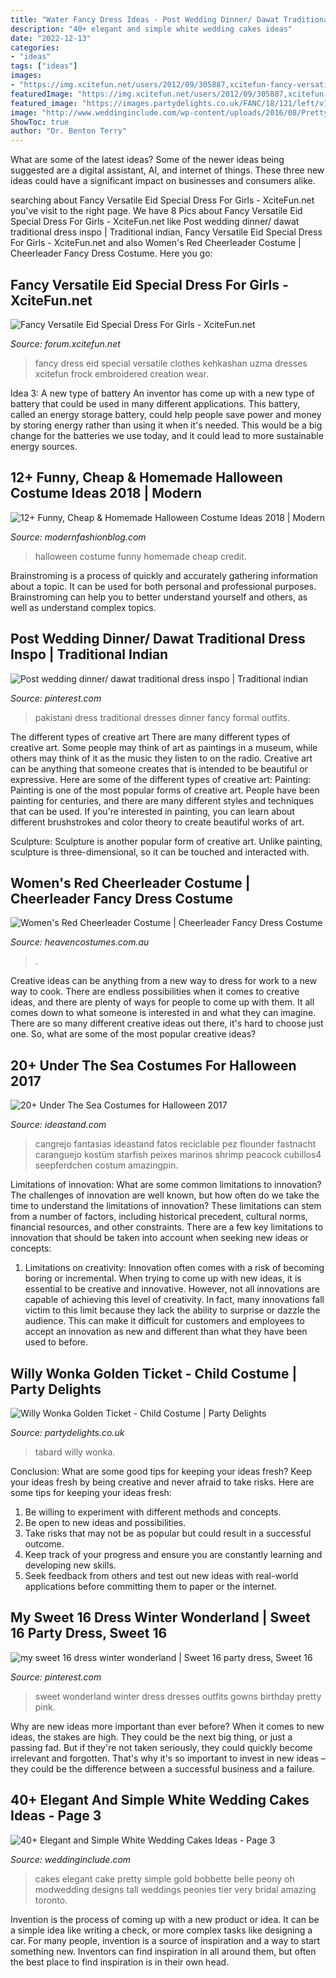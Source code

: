 ```yaml
---
title: "Water Fancy Dress Ideas - Post Wedding Dinner/ Dawat Traditional Dress Inspo"
description: "40+ elegant and simple white wedding cakes ideas"
date: "2022-12-13"
categories:
- "ideas"
tags: ["ideas"]
images:
- "https://img.xcitefun.net/users/2012/09/305887,xcitefun-fancy-versatile-eid-special-dress-for-gi.jpg"
featuredImage: "https://img.xcitefun.net/users/2012/09/305887,xcitefun-fancy-versatile-eid-special-dress-for-gi.jpg"
featured_image: "https://images.partydelights.co.uk/FANC/18/121/left/v1/flxm/4.jpg"
image: "http://www.weddinginclude.com/wp-content/uploads/2016/08/Pretty-White-Wedding-Cakes-600x901.jpg"
ShowToc: true
author: "Dr. Benton Terry"
---
```



What are some of the latest ideas?
Some of the newer ideas being suggested are a digital assistant, AI, and internet of things. These three new ideas could have a significant impact on businesses and consumers alike.

	

		
searching about Fancy Versatile Eid Special Dress For Girls - XciteFun.net you've visit to the right page. We have 8 Pics about Fancy Versatile Eid Special Dress For Girls - XciteFun.net like Post wedding dinner/ dawat traditional dress inspo | Traditional indian, Fancy Versatile Eid Special Dress For Girls - XciteFun.net and also Women&#039;s Red Cheerleader Costume | Cheerleader Fancy Dress Costume. Here you go:
		
    
## Fancy Versatile Eid Special Dress For Girls - XciteFun.net

<img loading=lazy src="https://img.xcitefun.net/users/2012/09/305887,xcitefun-fancy-versatile-eid-special-dress-for-gi.jpg" onerror="this.onerror=null;this.src='https://tse4.mm.bing.net/th?id=OIP.zz5jsQYUFZ7_nEcOiTAF8QHaKL&amp;pid=15.1';" alt="Fancy Versatile Eid Special Dress For Girls - XciteFun.net">

_Source: forum.xcitefun.net_

>fancy dress eid special versatile clothes kehkashan uzma dresses xcitefun frock embroidered creation wear. 

	

Idea 3: A new type of battery
An inventor has come up with a new type of battery that could be used in many different applications. This battery, called an energy storage battery, could help people save power and money by storing energy rather than using it when it's needed. This would be a big change for the batteries we use today, and it could lead to more sustainable energy sources.

    
## 12+ Funny, Cheap &amp; Homemade Halloween Costume Ideas 2018 | Modern

<img loading=lazy src="http://modernfashionblog.com/wp-content/uploads/2018/08/12-Funny-Cheap-Homemade-Halloween-Costume-Ideas-2018-14.jpg" onerror="this.onerror=null;this.src='https://tse2.mm.bing.net/th?id=OIP.sdRXBo8DjR90595MGsmmAQHaKo&amp;pid=15.1';" alt="12+ Funny, Cheap &amp; Homemade Halloween Costume Ideas 2018 | Modern">

_Source: modernfashionblog.com_

>halloween costume funny homemade cheap credit. 

	

Brainstroming is a process of quickly and accurately gathering information about a topic. It can be used for both personal and professional purposes. Brainstroming can help you to better understand yourself and others, as well as understand complex topics.

    
## Post Wedding Dinner/ Dawat Traditional Dress Inspo | Traditional Indian

<img loading=lazy src="https://i.pinimg.com/736x/5e/07/8e/5e078e481d4c29e28b89531be433fae4.jpg" onerror="this.onerror=null;this.src='https://tse2.mm.bing.net/th?id=OIP.Y07figganRHBrENaDJD7EwHaLB&amp;pid=15.1';" alt="Post wedding dinner/ dawat traditional dress inspo | Traditional indian">

_Source: pinterest.com_

>pakistani dress traditional dresses dinner fancy formal outfits. 

	

The different types of creative art
There are many different types of creative art. Some people may think of art as paintings in a museum, while others may think of it as the music they listen to on the radio. Creative art can be anything that someone creates that is intended to be beautiful or expressive. Here are some of the different types of creative art:
Painting: Painting is one of the most popular forms of creative art. People have been painting for centuries, and there are many different styles and techniques that can be used. If you're interested in painting, you can learn about different brushstrokes and color theory to create beautiful works of art.

Sculpture: Sculpture is another popular form of creative art. Unlike painting, sculpture is three-dimensional, so it can be touched and interacted with.

    
## Women&#039;s Red Cheerleader Costume | Cheerleader Fancy Dress Costume

<img loading=lazy src="https://www.heavencostumes.com.au/media/catalog/product/cache/3ca7c4de79fd9294a778cbfdebc9dde4/k/a/kar-1224-classic-red-cheerleader-sexy-women-s-fancy-dress-sports-costume-close-up-image1200.jpg" onerror="this.onerror=null;this.src='https://tse2.mm.bing.net/th?id=OIP.05tAsiL4iYXCU96zGyyWwQHaKA&amp;pid=15.1';" alt="Women&#039;s Red Cheerleader Costume | Cheerleader Fancy Dress Costume">

_Source: heavencostumes.com.au_

>. 

	

Creative ideas can be anything from a new way to dress for work to a new way to cook. There are endless possibilities when it comes to creative ideas, and there are plenty of ways for people to come up with them. It all comes down to what someone is interested in and what they can imagine. There are so many different creative ideas out there, it's hard to choose just one. So, what are some of the most popular creative ideas?

    
## 20+ Under The Sea Costumes For Halloween 2017

<img loading=lazy src="https://ideastand.com/wp-content/uploads/2017/09/sea-costume-diy/20-under-the-sea-costumes-costume-diy.jpg" onerror="this.onerror=null;this.src='https://tse3.mm.bing.net/th?id=OIP.HjtZHAVHNzSW72UB1LX2iAHaNd&amp;pid=15.1';" alt="20+ Under The Sea Costumes for Halloween 2017">

_Source: ideastand.com_

>cangrejo fantasias ideastand fatos reciclable pez flounder fastnacht caranguejo kostüm starfish peixes marinos shrimp peacock cubillos4 seepferdchen costum amazingpin. 

	

Limitations of innovation: What are some common limitations to innovation?
The challenges of innovation are well known, but how often do we take the time to understand the limitations of innovation? These limitations can stem from a number of factors, including historical precedent, cultural norms, financial resources, and other constraints.
There are a few key limitations to innovation that should be taken into account when seeking new ideas or concepts:

1. Limitations on creativity: Innovation often comes with a risk of becoming boring or incremental. When trying to come up with new ideas, it is essential to be creative and innovative. However, not all innovations are capable of achieving this level of creativity. In fact, many innovations fall victim to this limit because they lack the ability to surprise or dazzle the audience. This can make it difficult for customers and employees to accept an innovation as new and different than what they have been used to before.


    
## Willy Wonka Golden Ticket - Child Costume | Party Delights

<img loading=lazy src="https://images.partydelights.co.uk/FANC/18/121/left/v1/flxm/4.jpg" onerror="this.onerror=null;this.src='https://tse1.mm.bing.net/th?id=OIP.DFsnJWp937lBYwZP5oHpXwHaJ4&amp;pid=15.1';" alt="Willy Wonka Golden Ticket - Child Costume | Party Delights">

_Source: partydelights.co.uk_

>tabard willy wonka. 

	

Conclusion: What are some good tips for keeping your ideas fresh?
Keep your ideas fresh by being creative and never afraid to take risks. Here are some tips for keeping your ideas fresh:
1. Be willing to experiment with different methods and concepts.
2. Be open to new ideas and possibilities.
3. Take risks that may not be as popular but could result in a successful outcome. 
4. Keep track of your progress and ensure you are constantly learning and developing new skills. 
5. Seek feedback from others and test out new ideas with real-world applications before committing them to paper or the internet.

    
## My Sweet 16 Dress Winter Wonderland | Sweet 16 Party Dress, Sweet 16

<img loading=lazy src="https://i.pinimg.com/736x/18/ef/cd/18efcdc0c1a9f4163f7fce01a3fb2093.jpg" onerror="this.onerror=null;this.src='https://tse2.mm.bing.net/th?id=OIP.2Eb7TbgZH5DxwKGsGm6ZzQHaNK&amp;pid=15.1';" alt="my sweet 16 dress winter wonderland | Sweet 16 party dress, Sweet 16">

_Source: pinterest.com_

>sweet wonderland winter dress dresses outfits gowns birthday pretty pink. 

	

Why are new ideas more important than ever before?
When it comes to new ideas, the stakes are high. They could be the next big thing, or just a passing fad. But if they're not taken seriously, they could quickly become irrelevant and forgotten. That's why it's so important to invest in new ideas – they could be the difference between a successful business and a failure.

    
## 40+ Elegant And Simple White Wedding Cakes Ideas - Page 3

<img loading=lazy src="http://www.weddinginclude.com/wp-content/uploads/2016/08/Pretty-White-Wedding-Cakes-600x901.jpg" onerror="this.onerror=null;this.src='https://tse3.mm.bing.net/th?id=OIP.8mrIAdoAKn037mt7_rd85wHaLH&amp;pid=15.1';" alt="40+ Elegant and Simple White Wedding Cakes Ideas - Page 3">

_Source: weddinginclude.com_

>cakes elegant cake pretty simple gold bobbette belle peony oh modwedding designs tall weddings peonies tier very bridal amazing toronto. 

	

Invention is the process of coming up with a new product or idea. It can be a simple idea like writing a check, or more complex tasks like designing a car. For many people, invention is a source of inspiration and a way to start something new. Inventors can find inspiration in all around them, but often the best place to find inspiration is in their own head.

